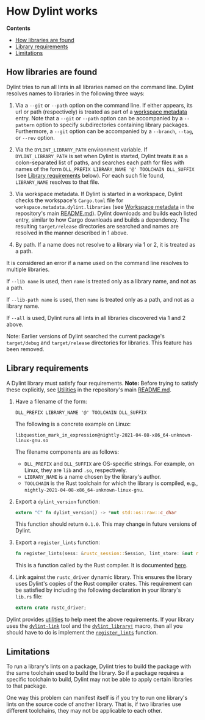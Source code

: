 # How Dylint works

**Contents**

- [How libraries are found]
- [Library requirements]
- [Limitations]

## How libraries are found

Dylint tries to run all lints in all libraries named on the command line. Dylint resolves names to libraries in the following three ways:

1. Via a `--git` or `--path` option on the command line. If either appears, its url or path (respectively) is treated as part of a [workspace metadata] entry. Note that a `--git` or `--path` option can be accompanied by a `--pattern` option to specify subdirectories containing library packages. Furthermore, a `--git` option can be accompanied by a `--branch`, `--tag`, or `--rev` option.

2. Via the `DYLINT_LIBRARY_PATH` environment variable. If `DYLINT_LIBRARY_PATH` is set when Dylint is started, Dylint treats it as a colon-separated list of paths, and searches each path for files with names of the form `DLL_PREFIX LIBRARY_NAME '@' TOOLCHAIN DLL_SUFFIX` (see [Library requirements] below). For each such file found, `LIBRARY_NAME` resolves to that file.

3. Via workspace metadata. If Dylint is started in a workspace, Dylint checks the workspace's `Cargo.toml` file for `workspace.metadata.dylint.libraries` (see [Workspace metadata] in the repository's main [README.md]). Dylint downloads and builds each listed entry, similar to how Cargo downloads and builds a dependency. The resulting `target/release` directories are searched and names are resolved in the manner described in 1 above.

4. By path. If a name does not resolve to a library via 1 or 2, it is treated as a path.

It is considered an error if a name used on the command line resolves to multiple libraries.

If `--lib name` is used, then `name` is treated only as a library name, and not as a path.

If `--lib-path name` is used, then `name` is treated only as a path, and not as a library name.

If `--all` is used, Dylint runs all lints in all libraries discovered via 1 and 2 above.

Note: Earlier versions of Dylint searched the current package's `target/debug` and `target/release` directories for libraries. This feature has been removed.

## Library requirements

A Dylint library must satisfy four requirements. **Note:** Before trying to satisfy these explicitly, see [Utilities] in the repository's main [README.md].

1. Have a filename of the form:

   ```
   DLL_PREFIX LIBRARY_NAME '@' TOOLCHAIN DLL_SUFFIX
   ```

   The following is a concrete example on Linux:

   ```
   libquestion_mark_in_expression@nightly-2021-04-08-x86_64-unknown-linux-gnu.so
   ```

   The filename components are as follows:

   - `DLL_PREFIX` and `DLL_SUFFIX` are OS-specific strings. For example, on Linux, they are `lib` and `.so`, respectively.
   - `LIBRARY_NAME` is a name chosen by the library's author.
   - `TOOLCHAIN` is the Rust toolchain for which the library is compiled, e.g., `nightly-2021-04-08-x86_64-unknown-linux-gnu`.

2. Export a `dylint_version` function:

   ```rust
   extern "C" fn dylint_version() -> *mut std::os::raw::c_char
   ```

   This function should return `0.1.0`. This may change in future versions of Dylint.

3. Export a `register_lints` function:

   ```rust
   fn register_lints(sess: &rustc_session::Session, lint_store: &mut rustc_lint::LintStore)
   ```

   This is a function called by the Rust compiler. It is documented [here].

4. Link against the `rustc_driver` dynamic library. This ensures the library uses Dylint's copies of the Rust compiler crates. This requirement can be satisfied by including the following declaration in your library's `lib.rs` file:
   ```rust
   extern crate rustc_driver;
   ```

Dylint provides [utilities] to help meet the above requirements. If your library uses the [`dylint-link`] tool and the [`dylint_library!`] macro, then all you should have to do is implement the [`register_lints`] function.

## Limitations

To run a library's lints on a package, Dylint tries to build the package with the same toolchain used to build the library. So if a package requires a specific toolchain to build, Dylint may not be able to apply certain libraries to that package.

One way this problem can manifest itself is if you try to run one library's lints on the source code of another library. That is, if two libraries use different toolchains, they may not be applicable to each other.

[How libraries are found]: #how-libraries-are-found
[Library requirements]: #library-requirements
[Limitations]: #limitations
[README.md]: ../README.md
[Utilities]: ../README.md#utilities
[Workspace metadata]: ../README.md#workspace-metadata
[`dylint-link`]: ../dylint-link
[`dylint_library!`]: ../utils/linting
[`register_lints`]: https://doc.rust-lang.org/nightly/nightly-rustc/rustc_interface/interface/struct.Config.html#structfield.register_lints
[here]: https://doc.rust-lang.org/nightly/nightly-rustc/rustc_interface/interface/struct.Config.html#structfield.register_lints
[utilities]: ../README.md#utilities
[workspace metadata]: ../README.md#workspace-metadata
